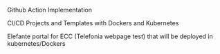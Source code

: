 Github Action Implementation

CI/CD Projects and Templates with Dockers and Kubernetes

Elefante portal for ECC (Telefonia webpage test) that will be deployed in kubernetes/Dockers
